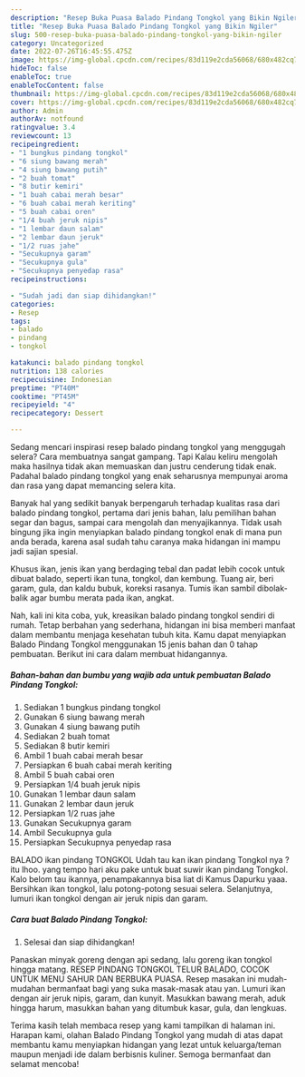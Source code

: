 ```yaml
---
description: "Resep Buka Puasa Balado Pindang Tongkol yang Bikin Ngiler"
title: "Resep Buka Puasa Balado Pindang Tongkol yang Bikin Ngiler"
slug: 500-resep-buka-puasa-balado-pindang-tongkol-yang-bikin-ngiler
category: Uncategorized
date: 2022-07-26T16:45:55.475Z
image: https://img-global.cpcdn.com/recipes/83d119e2cda56068/680x482cq70/balado-pindang-tongkol-foto-resep-utama.jpg
hideToc: false
enableToc: true
enableTocContent: false
thumbnail: https://img-global.cpcdn.com/recipes/83d119e2cda56068/680x482cq70/balado-pindang-tongkol-foto-resep-utama.jpg
cover: https://img-global.cpcdn.com/recipes/83d119e2cda56068/680x482cq70/balado-pindang-tongkol-foto-resep-utama.jpg
author: Admin
authorAv: notfound
ratingvalue: 3.4
reviewcount: 13
recipeingredient:
- "1 bungkus pindang tongkol"
- "6 siung bawang merah"
- "4 siung bawang putih"
- "2 buah tomat"
- "8 butir kemiri"
- "1 buah cabai merah besar"
- "6 buah cabai merah keriting"
- "5 buah cabai oren"
- "1/4 buah jeruk nipis"
- "1 lembar daun salam"
- "2 lembar daun jeruk"
- "1/2 ruas jahe"
- "Secukupnya garam"
- "Secukupnya gula"
- "Secukupnya penyedap rasa"
recipeinstructions:

- "Sudah jadi dan siap dihidangkan!"
categories:
- Resep
tags:
- balado
- pindang
- tongkol

katakunci: balado pindang tongkol 
nutrition: 138 calories
recipecuisine: Indonesian
preptime: "PT40M"
cooktime: "PT45M"
recipeyield: "4"
recipecategory: Dessert

---
```



Sedang mencari inspirasi resep balado pindang tongkol yang menggugah selera? Cara membuatnya sangat gampang. Tapi Kalau keliru mengolah maka hasilnya tidak akan memuaskan dan justru cenderung tidak enak. Padahal balado pindang tongkol yang enak seharusnya mempunyai aroma dan rasa yang dapat memancing selera kita.


Banyak hal yang sedikit banyak berpengaruh terhadap kualitas rasa dari balado pindang tongkol, pertama dari jenis bahan, lalu pemilihan bahan segar dan bagus, sampai cara mengolah dan menyajikannya. Tidak usah bingung jika ingin menyiapkan balado pindang tongkol enak di mana pun anda berada, karena asal sudah tahu caranya maka hidangan ini mampu jadi sajian spesial.

Khusus ikan, jenis ikan yang berdaging tebal dan padat lebih cocok untuk dibuat balado, seperti ikan tuna, tongkol, dan kembung. Tuang air, beri garam, gula, dan kaldu bubuk, koreksi rasanya. Tumis ikan sambil dibolak-balik agar bumbu merata pada ikan, angkat.


Nah, kali ini kita coba, yuk, kreasikan balado pindang tongkol sendiri di rumah. Tetap berbahan yang sederhana, hidangan ini bisa memberi manfaat dalam membantu menjaga kesehatan tubuh kita. Kamu dapat menyiapkan Balado Pindang Tongkol menggunakan 15 jenis bahan dan 0 tahap pembuatan. Berikut ini cara dalam membuat hidangannya.

<!--inarticleads1-->

##### Bahan-bahan dan bumbu yang wajib ada untuk pembuatan Balado Pindang Tongkol:

1. Sediakan 1 bungkus pindang tongkol
1. Gunakan 6 siung bawang merah
1. Gunakan 4 siung bawang putih
1. Sediakan 2 buah tomat
1. Sediakan 8 butir kemiri
1. Ambil 1 buah cabai merah besar
1. Persiapkan 6 buah cabai merah keriting
1. Ambil 5 buah cabai oren
1. Persiapkan 1/4 buah jeruk nipis
1. Gunakan 1 lembar daun salam
1. Gunakan 2 lembar daun jeruk
1. Persiapkan 1/2 ruas jahe
1. Gunakan Secukupnya garam
1. Ambil Secukupnya gula
1. Persiapkan Secukupnya penyedap rasa


BALADO ikan pindang TONGKOL Udah tau kan ikan pindang Tongkol nya ? itu lhoo. yang tempo hari aku pake untuk buat suwir ikan pindang Tongkol. Kalo belom tau ikannya, penampakannya bisa liat di Kamus Dapurku yaaa. Bersihkan ikan tongkol, lalu potong-potong sesuai selera. Selanjutnya, lumuri ikan tongkol dengan air jeruk nipis dan garam. 

<!--inarticleads2-->

##### Cara buat Balado Pindang Tongkol:


1. Selesai dan siap dihidangkan!

Panaskan minyak goreng dengan api sedang, lalu goreng ikan tongkol hingga matang. RESEP PINDANG TONGKOL TELUR BALADO, COCOK UNTUK MENU SAHUR DAN BERBUKA PUASA. Resep masakan ini mudah-mudahan bermanfaat bagi yang suka masak-masak atau yan. Lumuri ikan dengan air jeruk nipis, garam, dan kunyit. Masukkan bawang merah, aduk hingga harum, masukkan bahan yang ditumbuk kasar, gula, dan lengkuas. 

Terima kasih telah membaca resep yang kami tampilkan di halaman ini. Harapan kami, olahan Balado Pindang Tongkol yang mudah di atas dapat membantu kamu menyiapkan hidangan yang lezat untuk keluarga/teman maupun menjadi ide dalam berbisnis kuliner. Semoga bermanfaat dan selamat mencoba!
